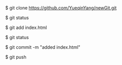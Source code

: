 $ git clone  https://github.com/YueqinYang/newGit.git 


$ git status


$ git add index.html


$ git status


$ git commit -m "added index.html"


$ git push